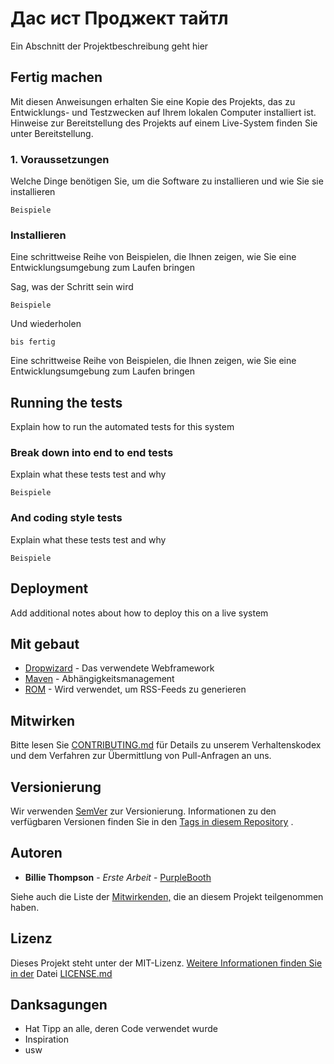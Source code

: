 # Дас ист Проджект тайтл

Ein Abschnitt der Projektbeschreibung geht hier

## Fertig machen

Mit diesen Anweisungen erhalten Sie eine Kopie des Projekts, das zu Entwicklungs- und Testzwecken auf Ihrem lokalen Computer installiert ist. Hinweise zur Bereitstellung des Projekts auf einem Live-System finden Sie unter Bereitstellung.

### 1. Voraussetzungen

Welche Dinge benötigen Sie, um die Software zu installieren und wie Sie sie installieren

```
Beispiele
```

###  Installieren

Eine schrittweise Reihe von Beispielen, die Ihnen zeigen, wie Sie eine Entwicklungsumgebung zum Laufen bringen

Sag, was der Schritt sein wird

```
Beispiele
```

Und wiederholen

```
bis fertig
```

Eine schrittweise Reihe von Beispielen, die Ihnen zeigen, wie Sie eine Entwicklungsumgebung zum Laufen bringen

## Running the tests

Explain how to run the automated tests for this system

### Break down into end to end tests

Explain what these tests test and why

```
Beispiele
```

### And coding style tests

Explain what these tests test and why

```
Beispiele
```

## Deployment

Add additional notes about how to deploy this on a live system

## Mit gebaut

- [Dropwizard](http://www.dropwizard.io/1.0.2/docs/) - Das verwendete Webframework
- [Maven](https://maven.apache.org/) - Abhängigkeitsmanagement
- [ROM](https://rometools.github.io/rome/) - Wird verwendet, um RSS-Feeds zu generieren

## Mitwirken

Bitte lesen Sie [CONTRIBUTING.md](https://gist.github.com/PurpleBooth/b24679402957c63ec426) für Details zu unserem Verhaltenskodex und dem Verfahren zur Übermittlung von Pull-Anfragen an uns.

## Versionierung

Wir verwenden [SemVer](http://semver.org/) zur Versionierung. Informationen zu den verfügbaren Versionen finden Sie in den [Tags in diesem Repository](https://github.com/your/project/tags) .

## Autoren

- **Billie Thompson** - *Erste Arbeit* - [PurpleBooth](https://github.com/PurpleBooth)

Siehe auch die Liste der [Mitwirkenden,](https://github.com/your/project/contributors) die an diesem Projekt teilgenommen haben.

## Lizenz

Dieses Projekt steht unter der MIT-Lizenz. [Weitere Informationen finden Sie in der](LICENSE.md) Datei [LICENSE.md](LICENSE.md)

## Danksagungen

- Hat Tipp an alle, deren Code verwendet wurde
- Inspiration
- usw
